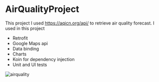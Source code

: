 # AirQualityProject

This project I used https://aqicn.org/api/ to retrieve air quality forecast. I used in this project
- Retrofit
- Google Maps api
- Data binding
- Charts
- Koin for dependency injection
- Unit and UI tests

![airquality](https://user-images.githubusercontent.com/69762054/132240581-0d7f1126-fa32-4d36-b3a9-3afe8705a745.gif)

